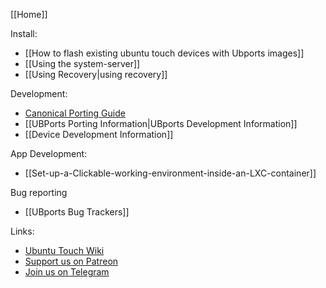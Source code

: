 [[Home]]

Install:
* [[How to flash existing ubuntu touch devices with Ubports images]]
* [[Using the system-server]]
* [[Using Recovery|using recovery]]

Development:
* [Canonical Porting Guide](https://developer.ubuntu.com/en/phone/devices/porting-new-device/)
* [[UBPorts Porting Information|UBports Development Information]]
* [[Device Development Information]]

App Development:
* [[Set-up-a-Clickable-working-environment-inside-an-LXC-container]]

Bug reporting
* [[UBports Bug Trackers]]

Links:
* [Ubuntu Touch Wiki](https://wiki.ubuntu.com/Touch)
* [Support us on Patreon](https://patreon.com/ubports/)
* [Join us on Telegram](https://ubports.com/telegram)